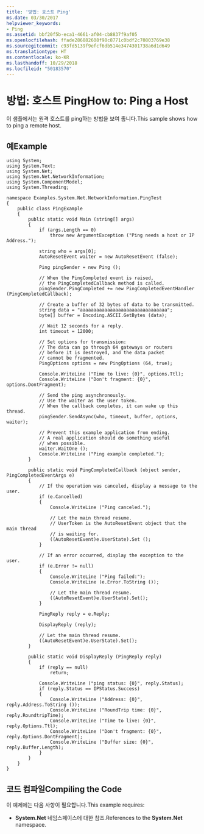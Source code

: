 ```yaml
---
title: '방법: 호스트 Ping'
ms.date: 03/30/2017
helpviewer_keywords:
- Ping
ms.assetid: bbf20f5b-eca1-4661-af04-cb8837f9af05
ms.openlocfilehash: ffade286882608f98c8771c0bdf2c70803769e38
ms.sourcegitcommit: c93fd5139f9efcf6db514e3474301738a6d1d649
ms.translationtype: HT
ms.contentlocale: ko-KR
ms.lasthandoff: 10/29/2018
ms.locfileid: "50183570"
---
```

# <a name="how-to-ping-a-host"></a><span data-ttu-id="66499-102">방법: 호스트 Ping</span><span class="sxs-lookup"><span data-stu-id="66499-102">How to: Ping a Host</span></span>
<span data-ttu-id="66499-103">이 샘플에서는 원격 호스트를 ping하는 방법을 보여 줍니다.</span><span class="sxs-lookup"><span data-stu-id="66499-103">This sample shows how to ping a remote host.</span></span>  
  
## <a name="example"></a><span data-ttu-id="66499-104">예</span><span class="sxs-lookup"><span data-stu-id="66499-104">Example</span></span>  
  
```  
using System;  
using System.Text;  
using System.Net;  
using System.Net.NetworkInformation;  
using System.ComponentModel;  
using System.Threading;  
  
namespace Examples.System.Net.NetworkInformation.PingTest  
{  
    public class PingExample  
    {  
        public static void Main (string[] args)  
        {  
            if (args.Length == 0)  
                throw new ArgumentException ("Ping needs a host or IP Address.");  
  
            string who = args[0];  
            AutoResetEvent waiter = new AutoResetEvent (false);  
  
            Ping pingSender = new Ping ();  
  
            // When the PingCompleted event is raised,  
            // the PingCompletedCallback method is called.  
            pingSender.PingCompleted += new PingCompletedEventHandler (PingCompletedCallback);  
  
            // Create a buffer of 32 bytes of data to be transmitted.  
            string data = "aaaaaaaaaaaaaaaaaaaaaaaaaaaaaaaa";  
            byte[] buffer = Encoding.ASCII.GetBytes (data);  
  
            // Wait 12 seconds for a reply.  
            int timeout = 12000;  
  
            // Set options for transmission:  
            // The data can go through 64 gateways or routers  
            // before it is destroyed, and the data packet  
            // cannot be fragmented.  
            PingOptions options = new PingOptions (64, true);  
  
            Console.WriteLine ("Time to live: {0}", options.Ttl);  
            Console.WriteLine ("Don't fragment: {0}", options.DontFragment);  
  
            // Send the ping asynchronously.  
            // Use the waiter as the user token.  
            // When the callback completes, it can wake up this thread.  
            pingSender.SendAsync(who, timeout, buffer, options, waiter);  
  
            // Prevent this example application from ending.  
            // A real application should do something useful  
            // when possible.  
            waiter.WaitOne ();  
            Console.WriteLine ("Ping example completed.");  
        }  
  
        public static void PingCompletedCallback (object sender, PingCompletedEventArgs e)  
        {  
            // If the operation was canceled, display a message to the user.  
            if (e.Cancelled)  
            {  
                Console.WriteLine ("Ping canceled.");  
  
                // Let the main thread resume.   
                // UserToken is the AutoResetEvent object that the main thread   
                // is waiting for.  
                ((AutoResetEvent)e.UserState).Set ();  
            }  
  
            // If an error occurred, display the exception to the user.  
            if (e.Error != null)  
            {  
                Console.WriteLine ("Ping failed:");  
                Console.WriteLine (e.Error.ToString ());  
  
                // Let the main thread resume.   
                ((AutoResetEvent)e.UserState).Set();  
            }  
  
            PingReply reply = e.Reply;  
  
            DisplayReply (reply);  
  
            // Let the main thread resume.  
            ((AutoResetEvent)e.UserState).Set();  
        }  
  
        public static void DisplayReply (PingReply reply)  
        {  
            if (reply == null)  
                return;  
  
            Console.WriteLine ("ping status: {0}", reply.Status);  
            if (reply.Status == IPStatus.Success)  
            {  
                Console.WriteLine ("Address: {0}", reply.Address.ToString ());  
                Console.WriteLine ("RoundTrip time: {0}", reply.RoundtripTime);  
                Console.WriteLine ("Time to live: {0}", reply.Options.Ttl);  
                Console.WriteLine ("Don't fragment: {0}", reply.Options.DontFragment);  
                Console.WriteLine ("Buffer size: {0}", reply.Buffer.Length);  
            }  
        }  
    }  
}  
```  
  
## <a name="compiling-the-code"></a><span data-ttu-id="66499-105">코드 컴파일</span><span class="sxs-lookup"><span data-stu-id="66499-105">Compiling the Code</span></span>  
 <span data-ttu-id="66499-106">이 예제에는 다음 사항이 필요합니다.</span><span class="sxs-lookup"><span data-stu-id="66499-106">This example requires:</span></span>  
  
-   <span data-ttu-id="66499-107">**System.Net** 네임스페이스에 대한 참조.</span><span class="sxs-lookup"><span data-stu-id="66499-107">References to the **System.Net** namespace.</span></span>

